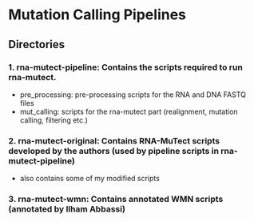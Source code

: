 # Mutation Calling Pipelines

## Directories

### 1. rna-mutect-pipeline: Contains the scripts required to run rna-mutect.

  - pre_processing: pre-processing scripts for the RNA and DNA FASTQ files
  - mut_calling: scripts for the rna-mutect part (realignment, mutation calling, filtering etc.)

### 2. rna-mutect-original: Contains RNA-MuTect scripts developed by the authors (used by pipeline scripts in rna-mutect-pipeline)
  - also contains some of my modified scripts

### 3. rna-mutect-wmn: Contains annotated WMN scripts (annotated by Ilham Abbassi)
